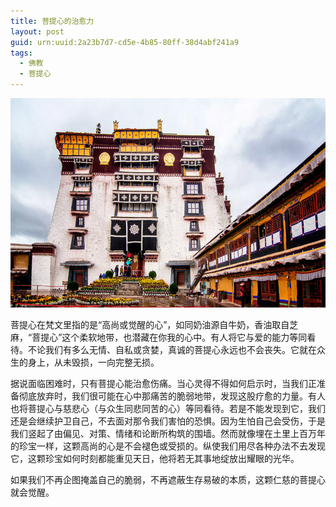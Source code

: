 ```yaml
---
title: 菩提心的治愈力
layout: post
guid: urn:uuid:2a23b7d7-cd5e-4b85-80ff-38d4abf241a9
tags:
  - 佛教
  - 菩提心
---
```



[![](/media/files/2010/08/17/ptx.png)](https://bolg-1257385283.cos.ap-chengdu.myqcloud.com/2010/08/17/ptx.png)

菩提心在梵文里指的是“高尚或觉醒的心”，如同奶油源自牛奶，香油取自芝麻，“菩提心”这个柔软地带，也潜藏在你我的心中。有人将它与爱的能力等同看待。不论我们有多么无情、自私或贪婪，真诚的菩提心永远也不会丧失。它就在众生的身上，从未毁损，一向完整无损。

据说面临困难时，只有菩提心能治愈伤痛。当心灵得不得如何启示时，当我们正准备彻底放弃时，我们很可能在心中那痛苦的脆弱地带，发现这股疗愈的力量。有人也将菩提心与慈悲心（与众生同悲同苦的心）等同看待。若是不能发现到它，我们还是会继续护卫自己，不去面对那令我们害怕的恐惧。因为生怕自己会受伤，于是我们竖起了由偏见、对策、情绪和论断所构筑的围墙。然而就像埋在土里上百万年的珍宝一样，这颗高尚的心是不会褪色或受损的。纵使我们用尽各种办法不去发现它，这颗珍宝如何时刻都能重见天日，他将若无其事地绽放出耀眼的光华。

如果我们不再企图掩盖自己的脆弱，不再遮蔽生存易破的本质，这颗仁慈的菩提心就会觉醒。
